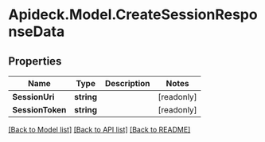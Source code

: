 # Apideck.Model.CreateSessionResponseData

## Properties

Name | Type | Description | Notes
------------ | ------------- | ------------- | -------------
**SessionUri** | **string** |  | [readonly] 
**SessionToken** | **string** |  | [readonly] 

[[Back to Model list]](../README.md#documentation-for-models) [[Back to API list]](../README.md#documentation-for-api-endpoints) [[Back to README]](../README.md)

